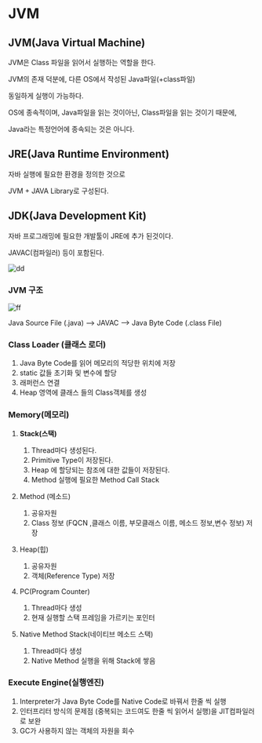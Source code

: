 # JVM

## JVM(Java Virtual Machine)

JVM은 Class 파일을 읽어서 실행하는 역할을 한다.

JVM의 존재 덕분에, 다른 OS에서 작성된 Java파일(+class파일)

동일하게 실행이 가능하다.

OS에 종속적이며, Java파일을 읽는 것이아닌, Class파일을 읽는 것이기 때문에,

Java라는 특정언어에 종속되는 것은 아니다.

## JRE(Java Runtime Environment)

자바 실행에 필요한 환경을 정의한 것으로

JVM + JAVA Library로 구성된다.

## JDK(Java Development Kit)

자바 프로그래밍에 필요한 개발툴이 JRE에 추가 된것이다.

JAVAC(컴파일러) 등이 포함된다.

![dd](https://img1.daumcdn.net/thumb/R1280x0/?scode=mtistory2&fname=https%3A%2F%2Fblog.kakaocdn.net%2Fdn%2Fc00klf%2FbtqAjMzLyF2%2F6sU1VGp5vqAYIPLsXpakpK%2Fimg.png)

### JVM 구조

![ff](https://img1.daumcdn.net/thumb/R1280x0/?scode=mtistory2&fname=http%3A%2F%2Fcfile22.uf.tistory.com%2Fimage%2F9973563D5ACE0315215FF6)

Java Source File (.java) —> JAVAC —> Java Byte Code (.class File)

### Class Loader (클래스 로더)

1. Java Byte Code를 읽어 메모리의 적당한 위치에 저장
2. static 값들 초기화 및 변수에 할당
3. 래퍼런스 연결
4. Heap 영역에 클래스 들의 Class객체를 생성

### Memory(메모리)

1. **Stack(스택)**
    1. Thread마다 생성된다.
    2. Primitive Type이 저장된다.
    3. Heap 에 할당되는 참조에 대한 값들이 저장된다.
    4. Method 실행에 필요한 Method Call Stack

2. Method (메소드)
    1. 공유자원
    2. Class 정보 (FQCN ,클래스 이름, 부모클래스 이름, 메소드 정보,변수 정보) 저장

3. Heap(힙)
    1. 공유자원
    2. 객체(Reference Type) 저장

4. PC(Program Counter)

    1. Thread마다 생성
    2. 현재 실행할 스택 프레임을 가르키는 포인터

5. Native Method Stack(네이티브 메소드 스택)

    1. Thread마다 생성
    2. Native Method 실행을 위해 Stack에 쌓음

### Execute Engine(실행엔진)

1. Interpreter가 Java Byte Code를 Native Code로 바꿔서 한줄 씩 실행
2. 인터프리터 방식의 문제점 (중복되는 코드여도 한줄 씩 읽어서 실행)을 JIT컴파일러로 보완
3. GC가 사용하지 않는 객체의 자원을 회수